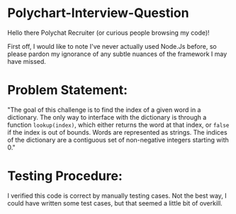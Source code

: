 Polychart-Interview-Question
============================

Hello there Polychat Recruiter (or curious people browsing my code)!

First off, I would like to note I've never actually used Node.Js before, so
please pardon my ignorance of any subtle nuances of the framework I may have missed.

# Problem Statement:
"The goal of this challenge is to find the index of a given word in a dictionary.
The only way to interface with the dictionary is through a function `lookup(index)`,
which either returns the word at that index, or `false` if the index is out of
bounds. Words are represented as strings. The indices of the dictionary are a
contiguous set of non-negative integers starting with 0."

# Testing Procedure:
I verified this code is correct by manually testing cases. Not the best way,
I could have written some test cases, but that seemed a little bit of overkill.
